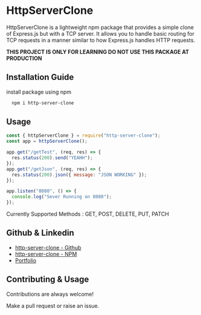 
# HttpServerClone

HttpServerClone is a lightweight npm package that provides a simple clone of Express.js but with a TCP server. It allows you to handle basic routing for TCP requests in a manner similar to how Express.js handles HTTP requests.

**THIS PROJECT IS ONLY FOR LEARNING DO NOT USE THIS PACKAGE AT PRODUCTION**
## Installation Guide

install package using npm

```bash
  npm i http-server-clone
```


## Usage

```javascript
const { httpServerClone } = require("http-server-clone");
const app = httpServerClone();

app.get("/getTest", (req, res) => {
  res.status(200).send("YEAHH");
});
app.get("/getJson", (req, res) => {
  res.status(200).json({ message: "JSON WORKING" });
});

app.listen("8080", () => {
  console.log("Sever Running on 8080");
});
```
Currently Supported Methods : GET, POST, DELETE, PUT, PATCH 

## Github & Linkedin

 - [http-server-clone - Github](https://github.com/pjnichal/voyagerflick)
  - [http-server-clone - NPM](https://www.npmjs.com/package/voyagerflick)
 - [Portfolio](https://pravinnichal.in/)


## Contributing & Usage

Contributions are always welcome!

Make a pull request or raise an issue.


